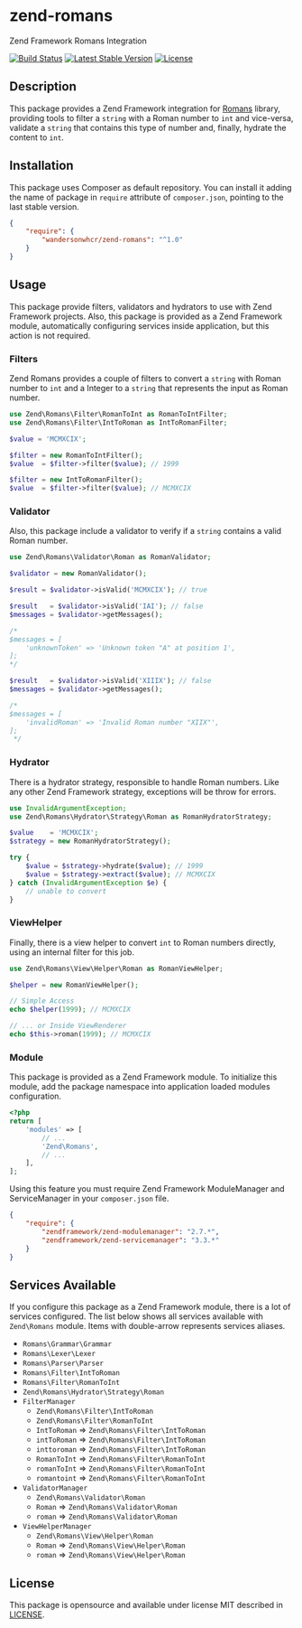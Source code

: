 # zend-romans

Zend Framework Romans Integration

[![Build Status](https://travis-ci.org/wandersonwhcr/zend-romans.svg?branch=master)](https://travis-ci.org/wandersonwhcr/zend-romans)
[![Latest Stable Version](https://poser.pugx.org/wandersonwhcr/zend-romans/v/stable?format=flat)](https://packagist.org/packages/wandersonwhcr/zend-romans)
[![License](https://poser.pugx.org/wandersonwhcr/zend-romans/license?format=flat)](https://packagist.org/packages/wandersonwhcr/zend-romans)

## Description

This package provides a Zend Framework integration for
[Romans](https://github.com/wandersonwhcr/romans) library, providing tools to
filter a `string` with a Roman number to `int` and vice-versa, validate a
`string` that contains this type of number and, finally, hydrate the content to
`int`.

## Installation

This package uses Composer as default repository. You can install it adding the
name of package in `require` attribute of `composer.json`, pointing to the last
stable version.

```json
{
    "require": {
        "wandersonwhcr/zend-romans": "^1.0"
    }
}
```

## Usage

This package provide filters, validators and hydrators to use with Zend
Framework projects. Also, this package is provided as a Zend Framework module,
automatically configuring services inside application, but this action is not
required.

### Filters

Zend Romans provides a couple of filters to convert a `string` with Roman number
to `int` and a Integer to a `string` that represents the input as Roman number.

```php
use Zend\Romans\Filter\RomanToInt as RomanToIntFilter;
use Zend\Romans\Filter\IntToRoman as IntToRomanFilter;

$value = 'MCMXCIX';

$filter = new RomanToIntFilter();
$value  = $filter->filter($value); // 1999

$filter = new IntToRomanFilter();
$value  = $filter->filter($value); // MCMXCIX
```

### Validator

Also, this package include a validator to verify if a `string` contains a valid
Roman number.

```php
use Zend\Romans\Validator\Roman as RomanValidator;

$validator = new RomanValidator();

$result = $validator->isValid('MCMXCIX'); // true

$result   = $validator->isValid('IAI'); // false
$messages = $validator->getMessages();

/*
$messages = [
    'unknownToken' => 'Unknown token "A" at position 1',
];
*/

$result   = $validator->isValid('XIIIX'); // false
$messages = $validator->getMessages();

/*
$messages = [
    'invalidRoman' => 'Invalid Roman number "XIIX"',
];
 */
```

### Hydrator

There is a hydrator strategy, responsible to handle Roman numbers. Like any
other Zend Framework strategy, exceptions will be throw for errors.

```php
use InvalidArgumentException;
use Zend\Romans\Hydrator\Strategy\Roman as RomanHydratorStrategy;

$value    = 'MCMXCIX';
$strategy = new RomanHydratorStrategy();

try {
    $value = $strategy->hydrate($value); // 1999
    $value = $strategy->extract($value); // MCMXCIX
} catch (InvalidArgumentException $e) {
    // unable to convert
}
```

### ViewHelper

Finally, there is a view helper to convert `int` to Roman numbers directly,
using an internal filter for this job.

```php
use Zend\Romans\View\Helper\Roman as RomanViewHelper;

$helper = new RomanViewHelper();

// Simple Access
echo $helper(1999); // MCMXCIX

// ... or Inside ViewRenderer
echo $this->roman(1999); // MCMXCIX
```

### Module

This package is provided as a Zend Framework module. To initialize this module,
add the package namespace into application loaded modules configuration.

```php
<?php
return [
    'modules' => [
        // ...
        'Zend\Romans',
        // ...
    ],
];
```

Using this feature you must require Zend Framework ModuleManager and
ServiceManager in your `composer.json` file.

```json
{
    "require": {
        "zendframework/zend-modulemanager": "2.7.*",
        "zendframework/zend-servicemanager": "3.3.*"
    }
}
```

## Services Available

If you configure this package as a Zend Framework module, there is a lot of
services configured. The list below shows all services available with
`Zend\Romans` module. Items with double-arrow represents services aliases.

* `Romans\Grammar\Grammar`
* `Romans\Lexer\Lexer`
* `Romans\Parser\Parser`
* `Romans\Filter\IntToRoman`
* `Romans\Filter\RomanToInt`
* `Zend\Romans\Hydrator\Strategy\Roman`
* `FilterManager`
  * `Zend\Romans\Filter\IntToRoman`
  * `Zend\Romans\Filter\RomanToInt`
  * `IntToRoman` => `Zend\Romans\Filter\IntToRoman`
  * `intToRoman` => `Zend\Romans\Filter\IntToRoman`
  * `inttoroman` => `Zend\Romans\Filter\IntToRoman`
  * `RomanToInt` => `Zend\Romans\Filter\RomanToInt`
  * `romanToInt` => `Zend\Romans\Filter\RomanToInt`
  * `romantoint` => `Zend\Romans\Filter\RomanToInt`
* `ValidatorManager`
  * `Zend\Romans\Validator\Roman`
  * `Roman` => `Zend\Romans\Validator\Roman`
  * `roman` => `Zend\Romans\Validator\Roman`
* `ViewHelperManager`
  * `Zend\Romans\View\Helper\Roman`
  * `Roman` => `Zend\Romans\View\Helper\Roman`
  * `roman` => `Zend\Romans\View\Helper\Roman`

## License

This package is opensource and available under license MIT described in
[LICENSE](https://github.com/wandersonwhcr/zend-romans/blob/master/LICENSE).
